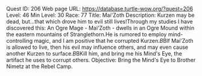 Quest ID: 206
Web page URL: https://database.turtle-wow.org/?quest=206
Level: 46
Min Level: 30
Race: 77
Title: Mai'Zoth
Description: Kurzen may be dead, but...that which drove him to evil still lives!Through my studies I have discovered this: An Ogre Mage - Mai'Zoth - dwells in an Ogre Mound within the eastern mountains of Stranglethorn.He is rumored to employ mind-controlling magic, and I am positive that he corrupted Kurzen.$B$BIf Mai'Zoth is allowed to live, then his evil may influence others, and may even cause another Kurzen to surface.$B$BKill him, and bring me his Mind's Eye, the artifact he uses to corrupt others.
Objective: Bring the Mind's Eye to Brother Nimetz at the Rebel Camp.
